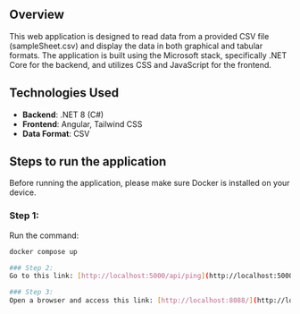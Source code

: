 ## Overview
This web application is designed to read data from a provided CSV file (sampleSheet.csv) and display the data in both graphical and tabular formats. The application is built using the Microsoft stack, specifically .NET Core for the backend, and utilizes CSS and JavaScript for the frontend.

## Technologies Used
- **Backend**: .NET 8 (C#)
- **Frontend**: Angular, Tailwind CSS
- **Data Format**: CSV

## Steps to run the application
Before running the application, please make sure Docker is installed on your device.
### Step 1:
Run the command:
```bash
docker compose up

### Step 2:
Go to this link: [http://localhost:5000/api/ping](http://localhost:5000/api/ping) to check the health of the market API.

### Step 3:
Open a browser and access this link: [http://localhost:8088/](http://localhost:8088/)
